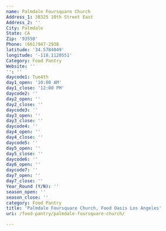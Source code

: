 ```yaml
---
name: Palmdale Foursquare Church
Address_1: 38325 10th Street East
Address_2: ''
City: Palmdale
State: CA
Zip: '93550'
Phone: (661)947-2938
latitude: '34.5784049'
longitude: '-118.1120551'
Category: Food Pantry
Website: ''
'': ''
daycode1: Tue4th
day1_open: '10:00 AM'
day1_close: '12:00 PM'
daycode2: ''
day2_open: ''
day2_close: ''
daycode3: ''
day3_open: ''
day3_close: ''
daycode4: ''
day4_open: ''
day4_close: ''
daycode5: ''
day5_open: ''
day5_close: ''
daycode6: ''
day6_open: ''
daycode7: ''
day7_open: ''
day7_close: ''
Year_Round (Y/N): ''
season_open: ''
season_close: ''
category: Food Pantry
title: 'Palmdale Foursquare Church, Food Oasis Los Angeles'
uri: /food-pantry/palmdale-foursquare-church/

---
```

